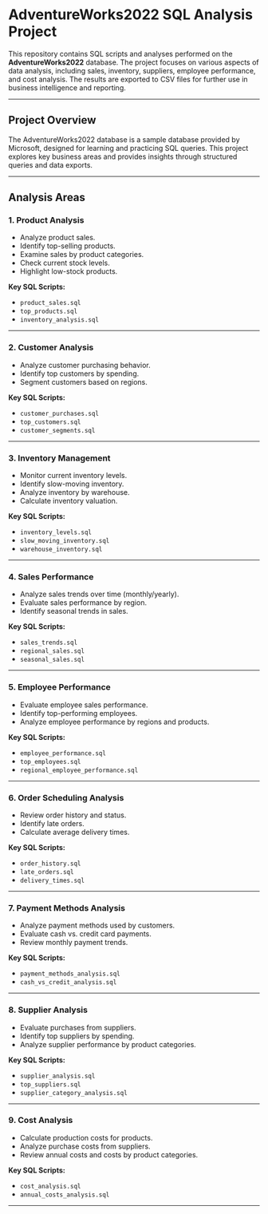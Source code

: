 # AdventureWorks2022 SQL Analysis Project

This repository contains SQL scripts and analyses performed on the **AdventureWorks2022** database. The project focuses on various aspects of data analysis, including sales, inventory, suppliers, employee performance, and cost analysis. The results are exported to CSV files for further use in business intelligence and reporting.

---

## **Project Overview**

The AdventureWorks2022 database is a sample database provided by Microsoft, designed for learning and practicing SQL queries. This project explores key business areas and provides insights through structured queries and data exports.

---

## **Analysis Areas**

### 1. **Product Analysis**
- Analyze product sales.
- Identify top-selling products.
- Examine sales by product categories.
- Check current stock levels.
- Highlight low-stock products.

**Key SQL Scripts:**
- `product_sales.sql`
- `top_products.sql`
- `inventory_analysis.sql`

---

### 2. **Customer Analysis**
- Analyze customer purchasing behavior.
- Identify top customers by spending.
- Segment customers based on regions.

**Key SQL Scripts:**
- `customer_purchases.sql`
- `top_customers.sql`
- `customer_segments.sql`

---

### 3. **Inventory Management**
- Monitor current inventory levels.
- Identify slow-moving inventory.
- Analyze inventory by warehouse.
- Calculate inventory valuation.

**Key SQL Scripts:**
- `inventory_levels.sql`
- `slow_moving_inventory.sql`
- `warehouse_inventory.sql`

---

### 4. **Sales Performance**
- Analyze sales trends over time (monthly/yearly).
- Evaluate sales performance by region.
- Identify seasonal trends in sales.

**Key SQL Scripts:**
- `sales_trends.sql`
- `regional_sales.sql`
- `seasonal_sales.sql`

---

### 5. **Employee Performance**
- Evaluate employee sales performance.
- Identify top-performing employees.
- Analyze employee performance by regions and products.

**Key SQL Scripts:**
- `employee_performance.sql`
- `top_employees.sql`
- `regional_employee_performance.sql`

---

### 6. **Order Scheduling Analysis**
- Review order history and status.
- Identify late orders.
- Calculate average delivery times.

**Key SQL Scripts:**
- `order_history.sql`
- `late_orders.sql`
- `delivery_times.sql`

---

### 7. **Payment Methods Analysis**
- Analyze payment methods used by customers.
- Evaluate cash vs. credit card payments.
- Review monthly payment trends.

**Key SQL Scripts:**
- `payment_methods_analysis.sql`
- `cash_vs_credit_analysis.sql`

---

### 8. **Supplier Analysis**
- Evaluate purchases from suppliers.
- Identify top suppliers by spending.
- Analyze supplier performance by product categories.

**Key SQL Scripts:**
- `supplier_analysis.sql`
- `top_suppliers.sql`
- `supplier_category_analysis.sql`

---

### 9. **Cost Analysis**
- Calculate production costs for products.
- Analyze purchase costs from suppliers.
- Review annual costs and costs by product categories.

**Key SQL Scripts:**
- `cost_analysis.sql`
- `annual_costs_analysis.sql`
  
---
